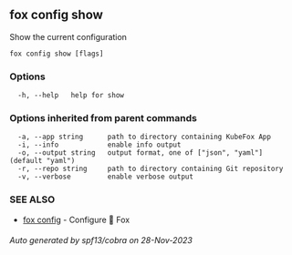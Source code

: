 ## fox config show

Show the current configuration

```
fox config show [flags]
```

### Options

```
  -h, --help   help for show
```

### Options inherited from parent commands

```
  -a, --app string      path to directory containing KubeFox App
  -i, --info            enable info output
  -o, --output string   output format, one of ["json", "yaml"] (default "yaml")
  -r, --repo string     path to directory containing Git repository
  -v, --verbose         enable verbose output
```

### SEE ALSO

* [fox config](fox_config.md)	 - Configure 🦊 Fox

###### Auto generated by spf13/cobra on 28-Nov-2023
